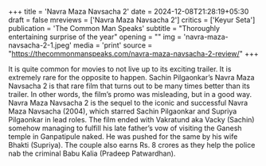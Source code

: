 +++
title = 'Navra Maza Navsacha 2'
date = 2024-12-08T21:28:19+05:30
draft = false
mreviews = ['Navra Maza Navsacha 2']
critics = ['Keyur Seta']
publication = 'The Common Man Speaks'
subtitle = "Thoroughly entertaining surprise of the year"
opening = ""
img = 'navra-maza-navsacha-2-1.jpeg'
media = 'print'
source = "https://thecommonmanspeaks.com/navra-maza-navsacha-2-review/"
+++

It is quite common for movies to not live up to its exciting trailer. It is extremely rare for the opposite to happen. Sachin Pilgaonkar’s Navra Maza Navsacha 2 is that rare film that turns out to be many times better than its trailer. In other words, the film’s promo was misleading, but in a good way. Navra Maza Navsacha 2 is the sequel to the iconic and successful Navra Maza Navsacha (2004), which starred Sachin Pilgaonkar and Supriya Pilgaonkar in lead roles. The film ended with Vakratund aka Vacky (Sachin) somehow managing to fulfill his late father’s vow of visiting the Ganesh temple in Ganpatipule naked. He was pushed for the same by his wife Bhakti (Supriya). The couple also earns Rs. 8 crores as they help the police nab the criminal Babu Kalia (Pradeep Patwardhan).
